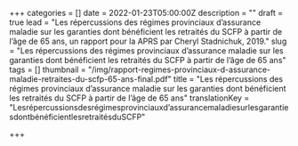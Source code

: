 +++
categories = []
date = 2022-01-23T05:00:00Z
description = ""
draft = true
lead = "Les répercussions des régimes provinciaux d’assurance maladie sur les garanties dont bénéficient les retraités du SCFP à partir de l’âge de 65 ans, un rapport pour la APRS par Cheryl Stadnichuk, 2019."
slug = "Les répercussions des régimes provinciaux d’assurance maladie sur les garanties dont bénéficient les retraités du SCFP à partir de l’âge de 65 ans"
tags = []
thumbnail = "/img/rapport-regimes-provinciaux-d-assurance-maladie-retraites-du-scfp-65-ans-final.pdf"
title = "Les répercussions des régimes provinciaux d’assurance maladie sur les garanties dont bénéficient les retraités du SCFP à partir de l’âge de 65 ans"
translationKey = "Lesrépercussionsdesrégimesprovinciauxd’assurancemaladiesurlesgarantiesdontbénéficientlesretraitésduSCFP"

+++
